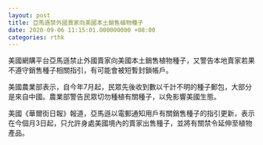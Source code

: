 ```yaml
---
layout: post
title: 亞馬遜禁外國賣家向美國本土銷售植物種子
date: 2020-09-06 11:15:01.000000000 +08:00
categories: rthk
---
```


美國網購平台亞馬遜禁止外國賣家向美國本土銷售植物種子，又警告本地賣家若果不遵守銷售種子相關指引，有可能會被短暫封鎖帳戶。

美國農業部表示，自今年7月起，民眾先後收到數以千計不明的種子郵包，大部分是來自中國。農業部警告民眾切勿種植有關種子，以免影響美國生態。

美國《華爾街日報》報道，亞馬遜以電郵通知用戶有關銷售種子的指引更新，表示在今個月3日起，只允許身處美國境內的賣家出售種子，並將有關禁令延伸至植物產品。
